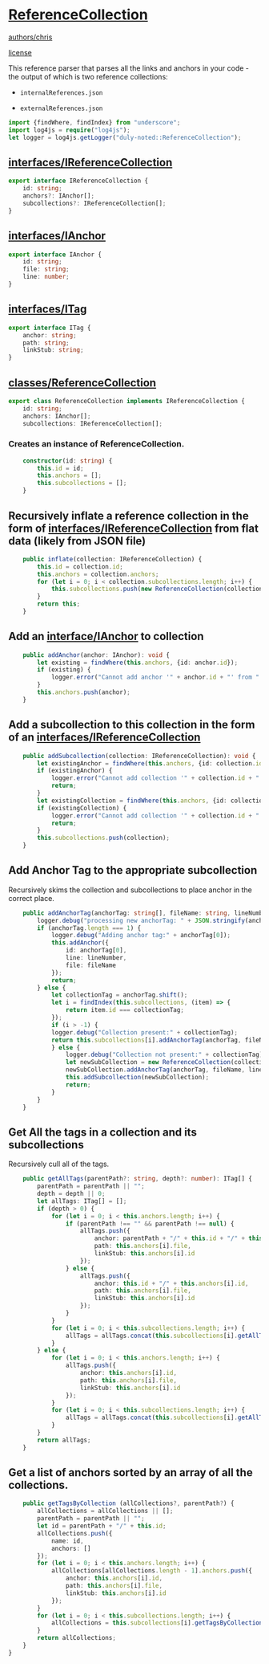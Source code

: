  # [ReferenceCollection](#ReferenceCollection)

 [authors/chris](../.././authors.md.md#authors/chris) 

 [license](../.././license.md.md#license) 

 

 This reference parser that parses all the links and anchors in your code - the output of which is two reference collections:

 * `internalReferences.json`

 * `externalReferences.json`

```typescript
import {findWhere, findIndex} from "underscore";
import log4js = require("log4js");
let logger = log4js.getLogger("duly-noted::ReferenceCollection");
```
 ## [interfaces/IReferenceCollection](#interfaces/IReferenceCollection)

```typescript
export interface IReferenceCollection {
    id: string;
    anchors?: IAnchor[];
    subcollections?: IReferenceCollection[];
}
```
 ## [interfaces/IAnchor](#interfaces/IAnchor)

```typescript
export interface IAnchor {
    id: string;
    file: string;
    line: number;
}
```
 ## [interfaces/ITag](#interfaces/ITag)

```typescript
export interface ITag {
    anchor: string;
    path: string;
    linkStub: string;
}
```
 ## [classes/ReferenceCollection](#classes/ReferenceCollection)

```typescript
export class ReferenceCollection implements IReferenceCollection {
    id: string;
    anchors: IAnchor[];
    subcollections: IReferenceCollection[];
```
 ### Creates an instance of ReferenceCollection.

```typescript
    constructor(id: string) {
        this.id = id;
        this.anchors = [];
        this.subcollections = [];
    }
```
 ## Recursively inflate a reference collection in the form of [interfaces/IReferenceCollection](../.././ts/classes/referenceCollection.ts.md#interfaces/IReferenceCollection)  from flat data (likely from JSON file)

```typescript
    public inflate(collection: IReferenceCollection) {
        this.id = collection.id;
        this.anchors = collection.anchors;
        for (let i = 0; i < collection.subcollections.length; i++) {
            this.subcollections.push(new ReferenceCollection(collection.subcollections[i].id).inflate(collection.subcollections[i]));
        }
        return this;
    }
```
 ## Add an [interface/IAnchor](#interface/IAnchor) to collection

```typescript
    public addAnchor(anchor: IAnchor): void {
        let existing = findWhere(this.anchors, {id: anchor.id});
        if (existing) {
            logger.error("Cannot add anchor '" + anchor.id + "' from " + anchor.file + ":" + anchor.line + " to '" + this.id + "' collection because it was already defined at " + existing.file + ":" + existing.line);
        }
        this.anchors.push(anchor);
    }
```
 ## Add a subcollection to this collection in the form of an [interfaces/IReferenceCollection](../.././ts/classes/referenceCollection.ts.md#interfaces/IReferenceCollection) 

```typescript
    public addSubcollection(collection: IReferenceCollection): void {
        let existingAnchor = findWhere(this.anchors, {id: collection.id});
        if (existingAnchor) {
            logger.error("Cannot add collection '" + collection.id + "' because it was already defined as an anchor " + existingAnchor.file + ":" + existingAnchor.line);
            return;
        }
        let existingCollection = findWhere(this.anchors, {id: collection.id});
        if (existingCollection) {
            logger.error("Cannot add collection '" + collection.id + "' because it was already defined as a subcollection of '" + collection.id +  "'");
            return;
        }
        this.subcollections.push(collection);
    }
```
 ## Add Anchor Tag to the appropriate subcollection

 Recursively skims the collection and subcollections to place anchor in the correct place.

```typescript
    public addAnchorTag(anchorTag: string[], fileName: string, lineNumber: number): void {
        logger.debug("processing new anchorTag: " + JSON.stringify(anchorTag));
        if (anchorTag.length === 1) {
            logger.debug("Adding anchor tag:" + anchorTag[0]);
            this.addAnchor({
                id: anchorTag[0],
                line: lineNumber,
                file: fileName
            });
            return;
        } else {
            let collectionTag = anchorTag.shift();
            let i = findIndex(this.subcollections, (item) => {
                return item.id === collectionTag;
            });
            if (i > -1) {
            logger.debug("Collection present:" + collectionTag);
            return this.subcollections[i].addAnchorTag(anchorTag, fileName, lineNumber);
            } else {
                logger.debug("Collection not present:" + collectionTag);
                let newSubCollection = new ReferenceCollection(collectionTag);
                newSubCollection.addAnchorTag(anchorTag, fileName, lineNumber);
                this.addSubcollection(newSubCollection);
                return;
            }
        }
    }
```
 ## Get All the tags in a collection and its subcollections

 Recursively cull all of the tags.

```typescript
    public getAllTags(parentPath?: string, depth?: number): ITag[] {
        parentPath = parentPath || "";
        depth = depth || 0;
        let allTags: ITag[] = [];
        if (depth > 0) {
            for (let i = 0; i < this.anchors.length; i++) {
                if (parentPath !== "" && parentPath !== null) {
                    allTags.push({
                        anchor: parentPath + "/" + this.id + "/" + this.anchors[i].id,
                        path: this.anchors[i].file,
                        linkStub: this.anchors[i].id
                    });
                } else {
                    allTags.push({
                        anchor: this.id + "/" + this.anchors[i].id,
                        path: this.anchors[i].file,
                        linkStub: this.anchors[i].id
                    });
                }
            }
            for (let i = 0; i < this.subcollections.length; i++) {
                allTags = allTags.concat(this.subcollections[i].getAllTags(parentPath + "/" + this.id,  depth + 1));
            }
        } else {
            for (let i = 0; i < this.anchors.length; i++) {
                allTags.push({
                    anchor: this.anchors[i].id,
                    path: this.anchors[i].file,
                    linkStub: this.anchors[i].id
                });
            }
            for (let i = 0; i < this.subcollections.length; i++) {
                allTags = allTags.concat(this.subcollections[i].getAllTags(null, depth + 1));
            }
        }
        return allTags;
    }
```
 ## Get a list of anchors sorted by an array of all the collections.

```typescript
    public getTagsByCollection (allCollections?, parentPath?) {
        allCollections = allCollections || [];
        parentPath = parentPath || "";
        let id = parentPath + "/" + this.id;
        allCollections.push({
            name: id,
            anchors: []
        });
        for (let i = 0; i < this.anchors.length; i++) {
            allCollections[allCollections.length - 1].anchors.push({
                anchor: this.anchors[i].id,
                path: this.anchors[i].file,
                linkStub: this.anchors[i].id
            });
        }
        for (let i = 0; i < this.subcollections.length; i++) {
            allCollections = this.subcollections[i].getTagsByCollection(allCollections, id);
        }
        return allCollections;
    }
}
```
